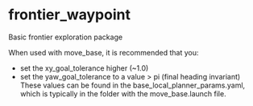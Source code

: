 # frontier_waypoint
Basic frontier exploration package

When used with move_base, it is recommended that you:
  - set the xy_goal_tolerance higher (~1.0)
  - set the yaw_goal_tolerance to a value > pi (final heading invariant)
These values can be found in the base_local_planner_params.yaml, which is typically in the folder with the move_base.launch file.

